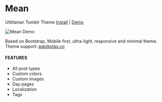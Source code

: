 # Mean
Utilitarian Tumblr Theme
[Install](https://www.tumblr.com/theme/40353) | [Demo](https://mean-theme.tumblr.com/)

![Mean Demo](https://65.media.tumblr.com/themes/screenshots/1qzb40z/096bf637ed28cf0d44cb0b6de53ea0f3.png)

Based on Bootstrap, Mobile first, ultra-light, responsive and minimal theme.
Theme support: ask@otas.co

#### FEATURES

- All post types
- Custom colors
- Custom images
- Day pages
- Localization
- Tags

